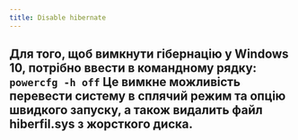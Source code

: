```yaml
---
title: Disable hibernate
---
```


Для того, щоб вимкнути гібернацію у Windows 10, потрібно ввести в командному рядку:
`powercfg -h off`
Це вимкне можливість перевести систему в сплячий режим та опцію швидкого запуску, а також видалить файл hiberfil.sys з жорсткого диска.
-----